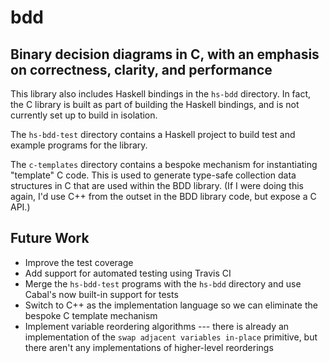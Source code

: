 # bdd

## Binary decision diagrams in C, with an emphasis on correctness, clarity, and performance

This library also includes Haskell bindings in the `hs-bdd`
directory.  In fact, the C library is built as part of building the
Haskell bindings, and is not currently set up to build in isolation.

The `hs-bdd-test` directory contains a Haskell project to build test
and example programs for the library.

The `c-templates` directory contains a bespoke mechanism for
instantiating "template" C code.  This is used to generate type-safe
collection data structures in C that are used within the BDD
library.  (If I were doing this again, I'd use C++ from the outset
in the BDD library code, but expose a C API.)

## Future Work

- Improve the test coverage
- Add support for automated testing using Travis CI
- Merge the `hs-bdd-test` programs with the `hs-bdd` directory and
  use Cabal's now built-in support for tests
- Switch to C++ as the implementation language so we can eliminate
  the bespoke C template mechanism
- Implement variable reordering algorithms --- there is already an
  implementation of the `swap adjacent variables in-place`
  primitive, but there aren't any implementations of higher-level
  reorderings
